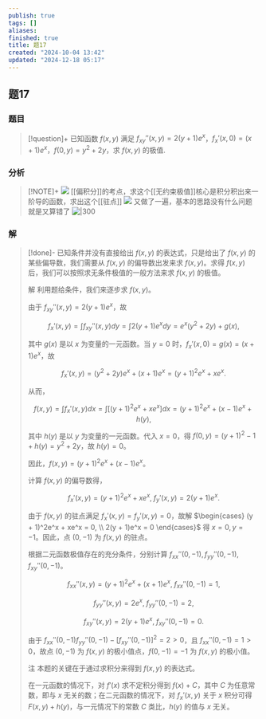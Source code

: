 ```yaml
---
publish: true
tags: []
aliases: 
finished: true
title: 题17
created: "2024-10-04 13:42"
updated: "2024-12-18 05:17"
---
```

## 题17
### 题目
> [!question]+
> 已知函数 $f(x,y)$ 满足 $f_{xy}''(x,y) = 2(y+1)e^x$，$f_x'(x,0) = (x+1)e^x$，$f(0,y) = y^2 + 2y$，求 $f(x,y)$ 的极值.
### 分析
> [!NOTE]+
> ![](https://img.hwenyi.live/202411251422121.webp)
> [[偏积分]]的考点，求这个[[无约束极值]]核心是积分积出来一阶导的函数，求出这个[[驻点]]
> ![](https://img.hwenyi.live/202411251422742.webp)
> 又做了一遍，基本的思路没有什么问题就是又算错了
> ![|300](https://img.hwenyi.live/202412181309445.webp)
### 解
> [!done]-
> 已知条件并没有直接给出 $f(x, y)$ 的表达式，只是给出了 $f(x, y)$ 的某些偏导数，我们需要从 $f(x, y)$ 的偏导数出发来求 $f(x, y)$。求得 $f(x, y)$ 后，我们可以按照求无条件极值的一般方法来求 $f(x, y)$ 的极值。
> 
> 解 利用题给条件，我们来逐步求 $f(x, y)$。
> 
> 由于 $f_{xy}''(x, y) = 2(y + 1)e^x$，故
> 
> $$
> f_x'(x, y) = \int f_{xy}''(x, y) dy = \int 2(y + 1)e^x dy = e^x(y^2 + 2y) + g(x),
> $$
> 
> 其中 $g(x)$ 是以 $x$ 为变量的一元函数。当 $y = 0$ 时，$f_x'(x, 0) = g(x) = (x + 1)e^x$，故
> 
> $$
> f_x'(x, y) = (y^2 + 2y)e^x + (x + 1)e^x = (y + 1)^2e^x + xe^x.
> $$
> 
> 从而，
> 
> $$
> f(x, y) = \int f_x'(x, y) dx = \int [(y + 1)^2e^x + xe^x] dx = (y + 1)^2e^x + (x - 1)e^x + h(y),
> $$
> 
> 其中 $h(y)$ 是以 $y$ 为变量的一元函数。代入 $x = 0$，得 $f(0, y) = (y + 1)^2 - 1 + h(y) = y^2 + 2y$，故 $h(y) = 0$。
> 
> 因此，$f(x, y) = (y + 1)^2e^x + (x - 1)e^x$。
> 
> 计算 $f(x, y)$ 的偏导数得，
> 
> $$
> f_x'(x, y) = (y + 1)^2e^x + xe^x,\; f_y'(x, y) = 2(y + 1)e^x.
> $$
> 
> 由于 $f(x, y)$ 的驻点满足 $f_x'(x, y) = f_y'(x, y) = 0$，故解 $\begin{cases} (y + 1)^2e^x + xe^x = 0, \\ 2(y + 1)e^x = 0 \end{cases}$ 得 $x = 0, y = -1$。因此，点 $(0, -1)$ 为 $f(x, y)$ 的驻点。
> 
> 根据二元函数极值存在的充分条件，分别计算 $f_{xx}''(0, -1), f_{yy}''(0, -1), f_{xy}''(0, -1)$。
> 
> $$
> f_{xx}''(x, y) = (y + 1)^2e^x + (x + 1)e^x,\; f_{xx}''(0, -1) = 1,
> $$
> 
> $$
> f_{yy}''(x, y) = 2e^x,\; f_{yy}''(0, -1) = 2,
> $$
> 
> $$
> f_{xy}''(x, y) = 2(y + 1)e^x,\; f_{xy}''(0, -1) = 0.
> $$
> 
> 由于 $f_{xx}''(0, -1)f_{yy}''(0, -1) - [f_{xy}''(0, -1)]^2 = 2 > 0$，且 $f_{xx}''(0, -1) = 1 > 0$，故点 $(0, -1)$ 为 $f(x, y)$ 的极小值点，$f(0, -1) = -1$ 为 $f(x, y)$ 的极小值。
> 
> 注 本题的关键在于通过求积分来得到 $f(x, y)$ 的表达式。
> 
> 在一元函数的情况下，对 $f'(x)$ 求不定积分得到 $f(x) + C$，其中 $C$ 为任意常数，即与 $x$ 无关的数；在二元函数的情况下，对 $f_x'(x, y)$ 关于 $x$ 积分可得 $F(x, y) + h(y)$，与一元情况下的常数 $C$ 类比，$h(y)$ 的值与 $x$ 无关。